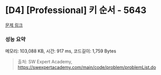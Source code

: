 # [D4] [Professional] 키 순서 - 5643 

[문제 링크](https://swexpertacademy.com/main/code/problem/problemDetail.do?contestProbId=AWXQsLWKd5cDFAUo) 

### 성능 요약

메모리: 103,088 KB, 시간: 917 ms, 코드길이: 1,759 Bytes



> 출처: SW Expert Academy, https://swexpertacademy.com/main/code/problem/problemList.do